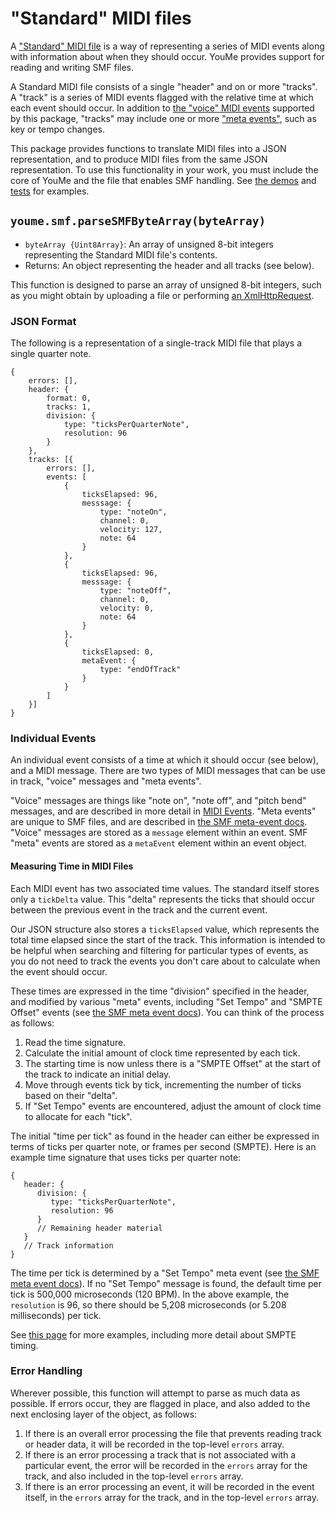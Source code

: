 # "Standard" MIDI files

A ["Standard" MIDI file](https://www.midi.org/specifications/file-format-specifications/standard-midi-files) is a way of
representing a series of MIDI events along with information about when they should occur.  YouMe provides support for
reading and writing SMF files.

A Standard MIDI file consists of a single "header" and on or more "tracks".  A "track" is a series of MIDI events
flagged with the relative time at which each event should occur.  In addition to
[the "voice" MIDI events](midi-events.md) supported by this package, "tracks" may include one or more
["meta events"](smf-meta-events.md), such as key or tempo changes.

This package provides functions to translate MIDI files into a JSON representation, and to produce MIDI files from the
same JSON representation.  To use this functionality in your work, you must include the core of YouMe and the file
that enables SMF handling.  See [the demos](../demos/index.html) and [tests](../tests/html/) for examples.

## `youme.smf.parseSMFByteArray(byteArray)`

* `byteArray {Uint8Array}`: An array of unsigned 8-bit integers representing the Standard MIDI file's contents.
* Returns: An object representing the header and all tracks (see below).

This function is designed to parse an array of unsigned 8-bit integers, such as you might obtain by uploading a file or
performing [an XmlHttpRequest](https://developer.mozilla.org/en-US/docs/Web/API/XMLHttpRequest).

### JSON Format

The following is a representation of a single-track MIDI file that plays a single quarter note.

```json5
{
    errors: [],
    header: {
        format: 0,
        tracks: 1,
        division: {
            type: "ticksPerQuarterNote",
            resolution: 96
        }
    },
    tracks: [{
        errors: [],
        events: [
            {
                ticksElapsed: 96,
                messsage: {
                    type: "noteOn",
                    channel: 0,
                    velocity: 127,
                    note: 64
                }
            },
            {
                ticksElapsed: 96,
                messsage: {
                    type: "noteOff",
                    channel: 0,
                    velocity: 0,
                    note: 64
                }
            },
            {
                ticksElapsed: 0,
                metaEvent: {
                    type: "endOfTrack"
                }
            }
        ]
    }]
}
```

### Individual Events

An individual event consists of a time at which it should occur (see below), and a MIDI message. There are two types of
MIDI messages that can be use in track, "voice" messages and "meta events".

"Voice" messages  are things like "note on", "note off", and "pitch bend" messages, and are described in more detail in
[MIDI Events](midi-events.md).  "Meta events" are unique to SMF files, and are described in
[the SMF meta-event docs](smf-meta-events.md).  "Voice" messages are stored as a `message` element within an event.
SMF "meta" events are stored as a `metaEvent` element within an event object.

#### Measuring Time in MIDI Files

Each MIDI event has two associated time values.  The standard itself stores only a `tickDelta` value.  This "delta"
represents the ticks that should occur between the previous event in the track and the current event.

Our JSON structure also stores a `ticksElapsed` value, which represents the total time elapsed since the start of the
track.  This information is intended to be helpful when searching and filtering for particular types of events, as you
do not need to track the events you don't care about to calculate when the event should occur.

These times are expressed in the time "division" specified in the header, and modified by various "meta" events,
including "Set Tempo" and "SMPTE Offset" events (see [the SMF meta event docs](smf-meta-events.md)).  You can think of
the process as follows:

1. Read the time signature.
2. Calculate the initial amount of clock time represented by each tick.
3. The starting time is now unless there is a "SMPTE Offset" at the start of the track to indicate an initial delay.
4. Move through events tick by tick, incrementing the number of ticks based on their "delta".
5. If "Set Tempo" events are encountered, adjust the amount of clock time to allocate for each "tick".

The initial "time per tick" as found in the header can either be expressed in terms of ticks per quarter note, or
frames per second (SMPTE).  Here is an example time signature that uses ticks per quarter note:

```json5
{
   header: {
      division: {
         type: "ticksPerQuarterNote",
         resolution: 96
      }
      // Remaining header material
   }
   // Track information
}
```

The time per tick is determined by a "Set Tempo" meta event (see [the SMF meta event docs](smf-meta-events.md)).  If no
"Set Tempo" message is found, the default time per tick is 500,000 microseconds (120 BPM). In the above example, the
`resolution` is 96, so there should be 5,208 microseconds (or 5.208 milliseconds) per tick.

See [this page](https://www.recordingblogs.com/wiki/time-division-of-a-midi-file) for more examples, including more
detail about SMPTE timing.

### Error Handling

Wherever possible, this function will attempt to parse as much data as possible.  If errors occur, they are flagged in
place, and also added to the next enclosing layer of the object, as follows:

1. If there is an overall error processing the file that prevents reading track or header data, it will be recorded in
   the top-level `errors` array.
2. If there is an error processing a track that is not associated with a particular event, the error will be recorded in
   the `errors` array for the track, and also included in the top-level `errors` array.
3. If there is an error processing an event, it will be recorded in the event itself, in the `errors` array for the
   track, and in the top-level `errors` array.
